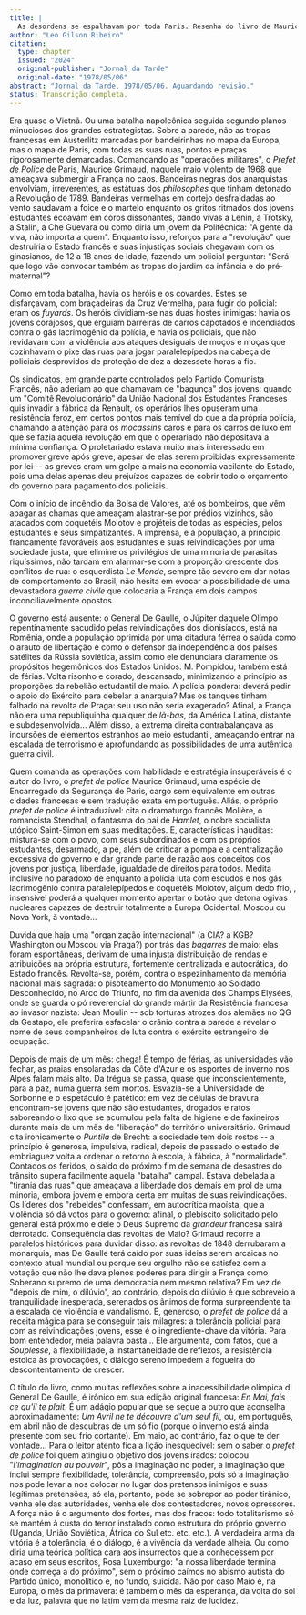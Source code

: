 ```yaml
---
title: |
  As desordens se espalhavam por toda Paris. Resenha do livro de Maurice Grimaud, En Mai fais ce quil te plait
author: "Leo Gilson Ribeiro"
citation:
  type: chapter
  issued: "2024"
  original-publisher: "Jornal da Tarde"
  original-date: "1978/05/06"
abstract: "Jornal da Tarde, 1978/05/06. Aguardando revisão."
status: Transcrição completa.
---
```


Era quase o Vietnã. Ou uma batalha napoleônica seguida segundo planos minuciosos dos grandes estrategistas. Sobre a parede, não as tropas francesas em Austerlitz marcadas por bandeirinhas no mapa da Europa, mas o mapa de Paris, com todas as suas ruas, pontos e praças rigorosamente demarcadas. Comandando as "operações militares", o *Prefet de Police* de Paris, Maurice Grimaud, naquele maio violento de 1968 que ameaçava submergir a França no caos. Bandeiras negras dos anarquistas envolviam, irreverentes, as estátuas dos *philosophes* que tinham detonado a Revolução de 1789. Bandeiras vermelhas em cortejo desfraldadas ao vento saudavam a foice e o martelo enquanto os gritos ritmados dos jovens estudantes ecoavam em coros dissonantes, dando vivas a Lenin, a Trotsky, a Stalin, a Che Guevara ou como diria um jovem da Politécnica: "A gente dá viva, não importa a quem". Enquanto isso, reforços para a "revolução" que destruiria o Estado francês e suas injustiças sociais chegavam com os ginasianos, de 12 a 18 anos de idade, fazendo um policial perguntar: "Será que logo vão convocar também as tropas do jardim da infância e do pré-maternal"?

Como em toda batalha, havia os heróis e os covardes. Estes se disfarçavam, com braçadeiras da Cruz Vermelha, para fugir do policial: eram os *fuyards*. Os heróis dividiam-se nas duas hostes inimigas: havia os jovens corajosos, que erguiam barreiras de carros capotados e incendiados contra o gás lacrimogênio da polícia, e havia os policiais, que não revidavam com a violência aos ataques desiguais de moços e moças que cozinhavam o pixe das ruas para jogar paralelepípedos na cabeça de policiais desprovidos de proteção de dez a dezessete horas a fio.

Os sindicatos, em grande parte controlados pelo Partido Comunista Francês, não aderiam ao que chamavam de "bagunça" dos jovens: quando um "Comitê Revolucionário" da União Nacional dos Estudantes Franceses quis invadir a fábrica da Renault, os operários lhes opuseram uma resistência feroz, em certos pontos mais temível do que a da própria polícia, chamando a atenção para os *mocassins* caros e para os carros de luxo em que se fazia aquela revolução em que o operariado não depositava a mínima confiança. O proletariado estava muito mais interessado em promover greve após greve, apesar de elas serem proibidas expressamente por lei -- as greves eram um golpe a mais na economia vacilante do Estado, pois uma delas apenas deu prejuízos capazes de cobrir todo o orçamento do governo para pagamento dos policiais.

Com o início de incêndio da Bolsa de Valores, até os bombeiros, que vêm apagar as chamas que ameaçam alastrar-se por prédios vizinhos, são atacados com coquetéis Molotov e projéteis de todas as espécies, pelos estudantes e seus simpatizantes. A imprensa, e a população, a princípio francamente favoráveis aos estudantes e suas reivindicações por uma sociedade justa, que elimine os privilégios de uma minoria de parasitas riquíssimos, não tardam em alarmar-se com a proporção crescente dos conflitos de rua: o esquerdista *Le Monde*, sempre tão severo em dar notas de comportamento ao Brasil, não hesita em evocar a possibilidade de uma devastadora *guerre civile* que colocaria a França em dois campos inconciliavelmente opostos.

O governo está ausente: o General De Gaulle, o Júpiter daquele Olimpo repentinamente sacudido pelas reivindicações dos dionisíacos, está na Romênia, onde a população oprimida por uma ditadura férrea o saúda como o arauto de libertação e como o defensor da independência dos países satélites da Rússia soviética, assim como ele denunciara claramente os propósitos hegemônicos dos Estados Unidos. M. Pompidou, também está de férias. Volta risonho e corado, descansado, minimizando a princípio as proporções da rebelião estudantil de maio. A polícia pondera: deverá pedir o apoio do Exército para debelar a anarquia? Mas os tanques tinham falhado na revolta de Praga: seu uso não seria exagerado? Afinal, a França não era uma republiquinha qualquer de *là-bas*, da América Latina, distante e subdesenvolvida\... Além disso, a extrema direita contrabalançava as incursões de elementos estranhos ao meio estudantil, ameaçando entrar na escalada de terrorismo e aprofundando as possibilidades de uma autêntica guerra civil.

Quem comanda as operações com habilidade e estratégia insuperáveis é o autor do livro, o *prefet de police* Maurice Grimaud, uma espécie de Encarregado da Segurança de Paris, cargo sem equivalente em outras cidades francesas e sem tradução exata em português. Aliás, o próprio *prefet de police* é intraduzível: cita o dramaturgo francês Molière, o romancista Stendhal, o fantasma do pai de *Hamlet*, o nobre socialista utópico Saint-Simon em suas meditações. E, características inauditas: mistura-se com o povo, com seus subordinados e com os próprios estudantes, desarmado, a pé, além de criticar a pompa e a centralização excessiva do governo e dar grande parte de razão aos conceitos dos jovens por justiça, liberdade, igualdade de direitos para todos. Medita inclusive no paradoxo de enquanto a polícia luta com escudos e nos gás lacrimogênio contra paralelepípedos e coquetéis Molotov, algum dedo frio, , insensível poderá a qualquer momento apertar o botão que detona ogivas nucleares capazes de destruir totalmente a Europa Ocidental, Moscou ou Nova York, à vontade\...

Duvida que haja uma "organização internacional" (a CIA? a KGB? Washington ou Moscou via Praga?) por trás das *bagarres* de maio: elas foram espontâneas, derivam de uma injusta distribuição de rendas e atribuições na própria estrutura, fortemente centralizada e autocrática, do Estado francês. Revolta-se, porém, contra o espezinhamento da memória nacional mais sagrada: o pisoteamento do Monumento ao Soldado Desconhecido, no Arco do Triunfo, no fim da avenida dos Champs Elysées, onde se guarda o pó reverencial do grande mártir da Resistência francesa ao invasor nazista: Jean Moulin -- sob torturas atrozes dos alemães no QG da Gestapo, ele preferira esfacelar o crânio contra a parede a revelar o nome de seus companheiros de luta contra o exército estrangeiro de ocupação.

Depois de mais de um mês: chega! É tempo de férias, as universidades vão fechar, as praias ensolaradas da Côte d'Azur e os esportes de inverno nos Alpes falam mais alto. Da trégua se passa, quase que inconscientemente, para a paz, numa guerra sem mortos. Esvazia-se a Universidade de Sorbonne e o espetáculo é patético: em vez de células de bravura encontram-se jovens que não são estudantes, drogados e ratos saboreando o lixo que se acumulou pela falta de higiene e de faxineiros durante mais de um mês de "liberação" do território universitário. Grimaud cita ironicamente o *Puntila* de Brecht: a sociedade tem dois rostos -- a princípio é generosa, impulsiva, radical, depois de passado o estado de embriaguez volta a ordenar o retorno à escola, à fábrica, à "normalidade". Contados os feridos, o saldo do próximo fim de semana de desastres do trânsito supera facilmente aquela "batalha" campal. Estava debelada a "tirania das ruas" que ameaçava a liberdade dos demais em prol de uma minoria, embora jovem e embora certa em muitas de suas reivindicações. Os líderes dos "rebeldes" confessam, em autocrítica maoísta, que a violência só dá votos para o governo: afinal, o plebiscito solicitado pelo general está próximo e dele o Deus Supremo da *grandeur* francesa sairá derrotado. Consequência das revoltas de Maio? Grimaud recorre a paralelos históricos para duvidar disso: as revoltas de 1848 derrubaram a monarquia, mas De Gaulle terá caído por suas ideias serem arcaicas no contexto atual mundial ou porque seu orgulho não se satisfez com a votação que não lhe dava plenos poderes para dirigir a França como Soberano supremo de uma democracia nem mesmo relativa? Em vez de "depois de mim, o dilúvio", ao contrário, depois do dilúvio é que sobreveio a tranquilidade inesperada, serenados os ânimos de forma surpreendente tal a escalada de violência e vandalismo. E, generoso, o *prefet de police* dá a receita mágica para se conseguir tais milagres: a tolerância policial para com as reivindicações jovens, esse é o ingrediente-chave da vitória. Para bom entendedor, meia palavra basta\... Ele argumenta, com fatos, que a *Souplesse*, a flexibilidade, a instantaneidade de reflexos, a resistência estoica às provocações, o diálogo sereno impedem a fogueira do descontentamento de crescer.

O título do livro, como muitas reflexões sobre a inacessibilidade olímpica di General De Gaulle, é irônico em sua edição original francesa: *En Mai, fais ce qu'il te plait*. É um adágio popular que se segue a outro que aconselha aproximadamente: *Um Avril ne te découvre d'um seul fil,* ou, em português, em abril não de descubras de um só fio (porque o inverno está ainda presente com seu frio cortante). Em maio, ao contrário, faz o que te der vontade\... Para o leitor atento fica a lição inesquecível: sem o saber o *prefet de police* foi quem atingiu o objetivo dos jovens irados: colocou "*l'imagination au pouvoir*", pôs a imaginação no poder, a imaginação que inclui sempre flexibilidade, tolerância, compreensão, pois só a imaginação nos pode levar a nos colocar no lugar dos pretensos inimigos e suas legítimas pretensões, só ela, portanto, pode se sobrepor ao poder tirânico, venha ele das autoridades, venha ele dos contestadores, novos opressores. A força não é o argumento dos fortes, mas dos fracos: todo totalitarismo só se mantém à custa do terror instalado como estrutura do próprio governo (Uganda, União Soviética, África do Sul etc. etc. etc.). A verdadeira arma da vitória é a tolerância, é o diálogo, é a vivência da verdade alheia. Ou como diria uma teórica política cara aos insurrectos que a conhecessem por acaso em seus escritos, Rosa Luxemburgo: "a nossa liberdade termina onde começa a do próximo", sem o próximo caímos no abismo autista do Partido único, monolítico e, no fundo, suicida. Não por caso Maio é, na Europa, o mês da primavera: é também o mês da esperança, da volta do sol e da luz, palavra que no latim vem da mesma raiz de lucidez.


